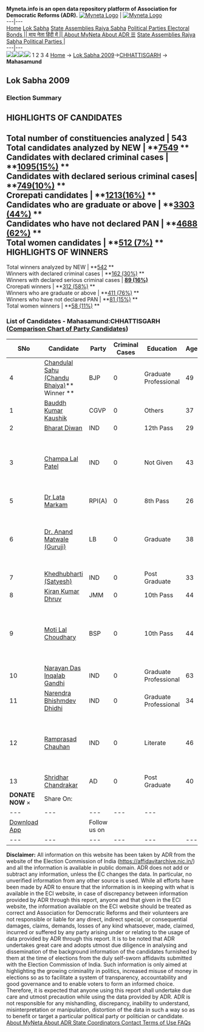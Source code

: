 **Myneta.info is an open data repository platform of Association for Democratic Reforms (ADR).**
[![Myneta Logo](https://www.myneta.info/lib/img/myneta-logo.png)](https://www.myneta.info/) | [![Myneta Logo](https://www.myneta.info/lib/img/adr-logo.png)](https://adrindia.org)  
---|---  
[Home](https://www.myneta.info/) [Lok Sabha](https://www.myneta.info/#ls "Lok Sabha") [ State Assemblies ](https://www.myneta.info/#sa "State Assemblies") [Rajya Sabha](https://www.myneta.info/#rs "Rajya Sabha") [Political Parties ](https://www.myneta.info/party "Political Parties") [ Electoral Bonds ](https://www.myneta.info/electoral_bonds "Electoral Bonds") [ || माय नेता हिंदी में || ](https://translate.google.co.in/translate?prev=hp&hl=en&js=y&u=www.myneta.info&sl=en&tl=hi&history_state0=) [ About MyNeta ](https://adrindia.org/content/about-myneta) [ About ADR ](https://adrindia.org/about-adr/who-we-are) [☰](javascript:void\(0\))
[ State Assemblies ](https://www.myneta.info/#sa "State Assemblies") [ Rajya Sabha ](https://www.myneta.info/#rs "Rajya Sabha") [ Political Parties ](https://www.myneta.info/party "Political Parties")
|   
---|---  
![](https://www.myneta.info/lib/img/banner/banner-1.png)![](https://www.myneta.info/lib/img/banner/banner-2.png)![](https://www.myneta.info/lib/img/banner/banner-3.png)![](https://www.myneta.info/lib/img/banner/banner-4.png)
1  2  3  4 
[Home](https://www.myneta.info/) → [Lok Sabha 2009](https://www.myneta.info/ls2009/)→[CHHATTISGARH](https://www.myneta.info/ls2009/index.php?action=show_constituencies&state_id=26) → **Mahasamund**
### 
## Lok Sabha 2009
###  Election Summary 
HIGHLIGHTS OF CANDIDATES  
---  
Total number of constituencies analyzed |  543   
Total candidates analyzed by NEW | **[7549](https://www.myneta.info/ls2009/index.php?action=summary&subAction=candidates_analyzed&sort=candidate#summary) **  
Candidates with declared criminal cases | **[1095(15%)](https://www.myneta.info/ls2009/index.php?action=summary&subAction=crime&sort=candidate#summary) **  
Candidates with declared serious criminal cases| **[749(10%)](https://www.myneta.info/ls2009/index.php?action=summary&subAction=serious_crime&sort=candidate#summary) **  
Crorepati candidates | **[1213(16%)](https://www.myneta.info/ls2009/index.php?action=summary&subAction=crorepati&sort=candidate#summary) **  
Candidates who are graduate or above | **[3303 (44%)](https://www.myneta.info/ls2009/index.php?action=summary&subAction=education&sort=candidate#summary) **  
Candidates who have not declared PAN | **[4688 (62%)](https://www.myneta.info/ls2009/index.php?action=summary&subAction=without_pan&sort=candidate#summary) **  
Total women candidates | **[512 (7%)](https://www.myneta.info/ls2009/index.php?action=summary&subAction=women_candidate&sort=candidate#summary) **  
HIGHLIGHTS OF WINNERS  
---  
Total winners analyzed by NEW | **[542](https://www.myneta.info/ls2009/index.php?action=summary&subAction=winner_analyzed&sort=candidate#summary) **  
Winners with declared criminal cases | **[162 (30%)](https://www.myneta.info/ls2009/index.php?action=summary&subAction=winner_crime&sort=candidate#summary) **  
Winners with declared serious criminal cases | **[89 (16%)](https://www.myneta.info/ls2009/index.php?action=summary&subAction=winner_serious_crime&sort=candidate#summary)**  
Crorepati winners | **[312 (58%)](https://www.myneta.info/ls2009/index.php?action=summary&subAction=winner_crorepati&sort=candidate#summary) **  
Winners who are graduate or above | **[411 (76%)](https://www.myneta.info/ls2009/index.php?action=summary&subAction=winner_education&sort=candidate#summary) **  
Winners who have not declared PAN | **[81 (15%)](https://www.myneta.info/ls2009/index.php?action=summary&subAction=winner_without_pan&sort=candidate#summary) **  
Total women winners | **[58 (11%)](https://www.myneta.info/ls2009/index.php?action=summary&subAction=winner_women&sort=candidate#summary) **  
### List of Candidates - Mahasamund:CHHATTISGARH ([Comparison Chart of Party Candidates](https://www.myneta.info/ls2009/comparisonchart.php?constituency_id=114))
SNo | Candidate| Party| Criminal Cases| Education| Age| Total Assets| Liabilities  
---|---|---|---|---|---|---|---  
4  | [Chandulal Sahu (Chandu Bhaiya)](https://www.myneta.info/ls2009/candidate.php?candidate_id=129)** Winner ** | BJP | 0 | Graduate Professional| 49 | Rs 68,05,000 ~ 68 Lacs+ | Rs 13,00,000 ~ 13 Lacs+  
1  | [Bauddh Kumar Kaushik](https://www.myneta.info/ls2009/candidate.php?candidate_id=134) | CGVP | 0 | Others| 37 | Rs 50,000 ~ 50 Thou+ | Rs 0 ~   
2  | [Bharat Diwan](https://www.myneta.info/ls2009/candidate.php?candidate_id=483) | IND | 0 | 12th Pass| 29 | Nil | Rs 0 ~   
3  | [Champa Lal Patel](https://www.myneta.info/ls2009/candidate.php?candidate_id=128) | IND | 0 | Not Given| 43 | ![](https://myneta.info/image_v2.php?myneta_folder=ls2009&candidate_id=128&col=ta) | ![](https://myneta.info/image_v2.php?myneta_folder=ls2009&candidate_id=128&col=lia)  
5  | [Dr Lata Markam](https://www.myneta.info/ls2009/candidate.php?candidate_id=489) | RPI(A) | 0 | 8th Pass| 26 | Rs 70,000 ~ 70 Thou+ | Rs 0 ~   
6  | [Dr. Anand Matwale (Guruji)](https://www.myneta.info/ls2009/candidate.php?candidate_id=135) | LB | 0 | Graduate| 38 | ![](https://myneta.info/image_v2.php?myneta_folder=ls2009&candidate_id=135&col=ta) | ![](https://myneta.info/image_v2.php?myneta_folder=ls2009&candidate_id=135&col=lia)  
7  | [Khedhubharti (Satyesh)](https://www.myneta.info/ls2009/candidate.php?candidate_id=481) | IND | 0 | Post Graduate| 33 | Rs 2,16,788 ~ 2 Lacs+ | Rs 46,000 ~ 46 Thou+  
8  | [Kiran Kumar Dhruv](https://www.myneta.info/ls2009/candidate.php?candidate_id=484) | JMM | 0 | 10th Pass| 44 | Rs 18,75,000 ~ 18 Lacs+ | Rs 60,000 ~ 60 Thou+  
9  | [Moti Lal Choudhary](https://www.myneta.info/ls2009/candidate.php?candidate_id=130) | BSP | 0 | 10th Pass| 44 | ![](https://myneta.info/image_v2.php?myneta_folder=ls2009&candidate_id=130&col=ta) | ![](https://myneta.info/image_v2.php?myneta_folder=ls2009&candidate_id=130&col=lia)  
10  | [Narayan Das Inqalab Gandhi](https://www.myneta.info/ls2009/candidate.php?candidate_id=136) | IND | 0 | Graduate Professional| 63 | Rs 21,70,000 ~ 21 Lacs+ | Rs 0 ~   
11  | [Narendra Bhishmdev Dhidhi](https://www.myneta.info/ls2009/candidate.php?candidate_id=486) | IND | 0 | Graduate Professional| 34 | Rs 24,82,000 ~ 24 Lacs+ | Rs 0 ~   
12  | [Ramprasad Chauhan](https://www.myneta.info/ls2009/candidate.php?candidate_id=488) | IND | 0 | Literate| 46 | ![](https://myneta.info/image_v2.php?myneta_folder=ls2009&candidate_id=488&col=ta) | ![](https://myneta.info/image_v2.php?myneta_folder=ls2009&candidate_id=488&col=lia)  
13  | [Shridhar Chandrakar](https://www.myneta.info/ls2009/candidate.php?candidate_id=132) | AD | 0 | Post Graduate| 40 | Rs 7,81,000 ~ 7 Lacs+ | Rs 0 ~   
|  **DONATE NOW** × |  Share On:  | [](https://api.whatsapp.com/send?text=https%3A%2F%2Fmyneta.info%2Fpunjab2022%2Findex.php%3Faction%3Dshow_constituencies%26state_id%3D19) | [](https://www.facebook.com/sharer/sharer.php?u=https%3A%2F%2Fmyneta.info%2Fpunjab2022%2Findex.php%3Faction%3Dshow_constituencies%26state_id%3D19) | [](https://twitter.com/share?url=https%3A%2F%2Fmyneta.info%2Fpunjab2022%2Findex.php%3Faction%3Dshow_constituencies%26state_id%3D19)  
---|---|---|---|---  
| [ Download App ](https://play.google.com/store/apps/details?id=com.webrosoft.myneta1&pcampaignid=pcampaignidMKT-Other-global-all-co-prtnr-py-PartBadge-Mar2515-1) | [](https://play.google.com/store/apps/details?id=com.webrosoft.myneta1&pcampaignid=pcampaignidMKT-Other-global-all-co-prtnr-py-PartBadge-Mar2515-1) |  Follow us on  | [](https://www.facebook.com/adrindia.org/) | [](https://twitter.com/adrspeaks) | [](https://groups.google.com/g/national-election-watch?hl=en&pli=1) | [](https://www.instagram.com/adrspeaks/) | [](https://www.youtube.com/user/adrspeaks) | [](https://sharechat.com/profile/adrspeaks)  
---|---|---|---|---|---|---|---|---  
**Disclaimer:** All information on this website has been taken by ADR from the website of the Election Commission of India (https://affidavitarchive.nic.in/) and all the information is available in public domain. ADR does not add or subtract any information, unless the EC changes the data. In particular, no unverified information from any other source is used. While all efforts have been made by ADR to ensure that the information is in keeping with what is available in the ECI website, in case of discrepancy between information provided by ADR through this report, anyone and that given in the ECI website, the information available on the ECI website should be treated as correct and Association for Democratic Reforms and their volunteers are not responsible or liable for any direct, indirect special, or consequential damages, claims, demands, losses of any kind whatsoever, made, claimed, incurred or suffered by any party arising under or relating to the usage of data provided by ADR through this report. It is to be noted that ADR undertakes great care and adopts utmost due diligence in analysing and dissemination of the background information of the candidates furnished by them at the time of elections from the duly self-sworn affidavits submitted with the Election Commission of India. Such information is only aimed at highlighting the growing criminality in politics, increased misuse of money in elections so as to facilitate a system of transparency, accountability and good governance and to enable voters to form an informed choice. Therefore, it is expected that anyone using this report shall undertake due care and utmost precaution while using the data provided by ADR. ADR is not responsible for any mishandling, discrepancy, inability to understand, misinterpretation or manipulation, distortion of the data in such a way so as to benefit or target a particular political party or politician or candidate. 
[ About MyNeta ](https://adrindia.org/content/about-myneta) [ About ADR ](https://adrindia.org/about-adr/who-we-are) [ State Coordinators ](https://adrindia.org/about-adr/state-coordinators) [ Contact ](https://adrindia.org/contact-us) [ Terms of Use ](https://adrindia.org/content/adr-terms-use) [ FAQs ](https://adrindia.org/content/faqs)
